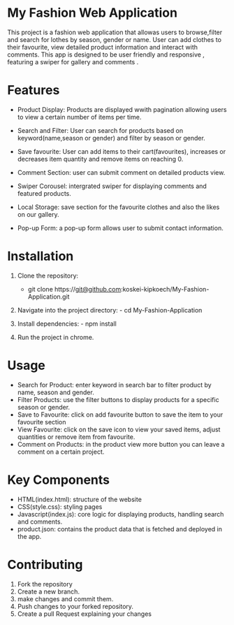 # **My Fashion Web Application**
This project is a fashion web application that allowas users to browse,filter and search for lothes by season, gender or name. User can add clothes to their favourite, view detailed product information and interact with comments. This app is designed to be user friendly and responsive , featuring a swiper for gallery and comments .


# **Features**
 -  Product Display: Products are displayed wwith pagination allowing users to view a certain number of items per time.

 -  Search and Filter: User can search for products based on keyword(name,season or gender) and filter by season or gender.

 -  Save favourite: User can add items to their cart(favourites), increases or decreases item quantity and remove items on reaching 0.

 -  Comment Section: user can submit comment on detailed products view.

 -  Swiper Corousel: intergrated swiper for displaying comments and featured products.

 -  Local Storage: save section for the favourite clothes and also the likes on our gallery.

 -  Pop-up Form: a pop-up form allows user to submit contact information.


# **Installation**
 1. Clone the repository:
    -  git clone https://git@github.com:koskei-kipkoech/My-Fashion-Application.git

  2. Navigate into the project directory:
    - cd My-Fashion-Application

  3. Install dependencies: 
    - npm install

  4. Run the project in chrome.


# **Usage**
 - Search for Product: enter keyword in search bar to filter product by name, season and gender.
 - Filter Products: use the filter buttons to display products for a specific season or gender.
 - Save to Favourite: click on add favourite  button to save the item to your favourite section
 - View Favourite: click on the save icon to view your saved items, adjust quantities  or remove item from favourite.
 - Comment on Products: in the product view more button you can leave a comment on a certain project.


# **Key Components**
 - HTML(index.html): structure of the website
 - CSS(style.css): styling pages
 - Javascript(index.js): core logic for displaying products, handling search  and comments.
 - product.json: contains the product data that is fetched and deployed in the app.


# **Contributing**
 1. Fork the repository
 2. Create a new branch.
 3. make changes and commit them.
 4. Push changes to your forked repository.
 5. Create a pull Request explaining your changes 